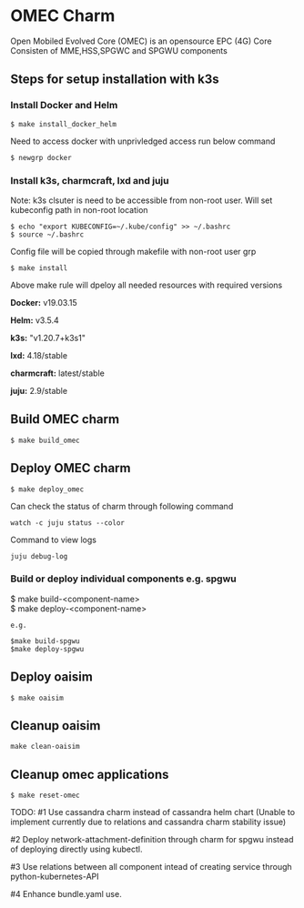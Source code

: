 # OMEC Charm

Open Mobiled Evolved Core (OMEC) is an opensource EPC (4G) Core
Consisten of MME,HSS,SPGWC and SPGWU components


## Steps for setup installation with k3s

### Install Docker and Helm
```
$ make install_docker_helm
```
Need to access docker with unprivledged access run below command
```
$ newgrp docker
```

### Install k3s, charmcraft, lxd and juju
Note: k3s clsuter is need to be accessible from non-root user. Will set kubeconfig path in non-root location
```
$ echo "export KUBECONFIG=~/.kube/config" >> ~/.bashrc
$ source ~/.bashrc
```
Config file will be copied through makefile with non-root user grp

```
$ make install
```
Above make rule will dpeloy all needed resources with required versions


**Docker:** v19.03.15

**Helm:** v3.5.4

**k3s:** "v1.20.7+k3s1"

**lxd:** 4.18/stable

**charmcraft:** latest/stable

**juju:** 2.9/stable


##  Build OMEC  charm
```
$ make build_omec
```
##  Deploy OMEC charm
```
$ make deploy_omec
```

Can check the status of charm through following command
```
watch -c juju status --color
```
Command to view logs
```
juju debug-log
```

### Build or deploy individual components e.g. spgwu
$ make build-\<component-name\> <br/>
$ make deploy-\<component-name\>
```
e.g.

$make build-spgwu
$make deploy-spgwu
```

## Deploy oaisim
```
$ make oaisim
```

## Cleanup oaisim
```
make clean-oaisim
```

## Cleanup omec applications
```
$ make reset-omec
```

TODO:
#1 Use cassandra charm instead of cassandra helm chart (Unable to implement  currently due to relations and cassandra charm stability issue)

#2 Deploy network-attachment-definition through charm for spgwu instead of deploying directly using kubectl.

#3 Use relations between all component intead of creating service through python-kubernetes-API

#4 Enhance bundle.yaml use. 


